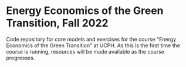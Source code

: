 # Energy Economics of the Green Transition, Fall 2022
Code repository for core models and exercises for the course "Energy Economics of the Green Transition" at UCPH. As this is the first time the course is running, resources will be made available as the course progresses. 
